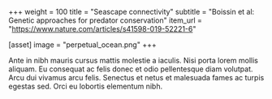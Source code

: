 +++
weight = 100
title = "Seascape connectivity"
subtitle = "Boissin et al: Genetic approaches for predator conservation"
item_url = "https://www.nature.com/articles/s41598-019-52221-6"

[asset]
  image = "perpetual_ocean.png"
+++

Ante in nibh mauris cursus mattis molestie a iaculis. Nisi porta lorem mollis aliquam. Eu consequat ac felis donec et odio pellentesque diam volutpat. Arcu dui vivamus arcu felis. Senectus et netus et malesuada fames ac turpis egestas sed. Orci eu lobortis elementum nibh.
